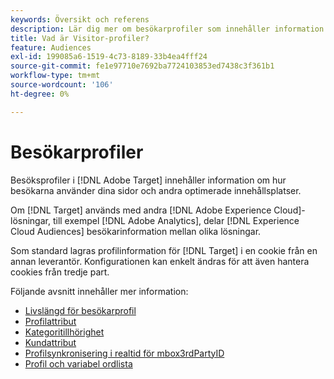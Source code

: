 ```yaml
---
keywords: Översikt och referens
description: Lär dig mer om besökarprofiler som innehåller information om hur besökarna använder era sidor och andra optimerade innehållsplatser.
title: Vad är Visitor-profiler?
feature: Audiences
exl-id: 199085a6-1519-4c73-8189-33b4ea4fff24
source-git-commit: fe1e97710e7692ba7724103853ed7438c3f361b1
workflow-type: tm+mt
source-wordcount: '106'
ht-degree: 0%

---
```


# Besökarprofiler

Besöksprofiler i [!DNL Adobe Target] innehåller information om hur besökarna använder dina sidor och andra optimerade innehållsplatser.

Om [!DNL Target] används med andra [!DNL Adobe Experience Cloud]-lösningar, till exempel [!DNL Adobe Analytics], delar [!DNL Experience Cloud Audiences] besökarinformation mellan olika lösningar.

Som standard lagras profilinformation för [!DNL Target] i en cookie från en annan leverantör. Konfigurationen kan enkelt ändras för att även hantera cookies från tredje part.

Följande avsnitt innehåller mer information:

- [Livslängd för besökarprofil](visitor-profile-lifetime.md)
- [Profilattribut](profile-parameters.md)
- [Kategoritillhörighet](category-affinity.md)
- [Kundattribut](https://experienceleague.adobe.com/docs/target-dev/developer/implementation/methods/customer-attributes.html)
- [Profilsynkronisering i realtid för mbox3rdPartyID](3rd-party-id.md)
- [Profil och variabel ordlista](variables-profiles-parameters-methods.md)
